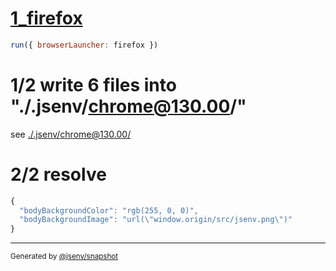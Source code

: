 # [1_firefox](../../import_type_css_dev.test.mjs#L22)

```js
run({ browserLauncher: firefox })
```

# 1/2 write 6 files into "./.jsenv/chrome@130.00/"

see [./.jsenv/chrome@130.00/](./.jsenv/chrome@130.00/)

# 2/2 resolve

```js
{
  "bodyBackgroundColor": "rgb(255, 0, 0)",
  "bodyBackgroundImage": "url(\"window.origin/src/jsenv.png\")"
}
```

---

<sub>
  Generated by <a href="https://github.com/jsenv/core/tree/main/packages/independent/snapshot">@jsenv/snapshot</a>
</sub>
